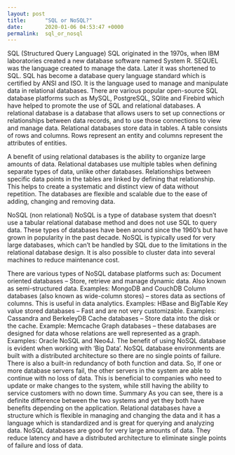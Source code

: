 ```yaml
---
layout: post
title:      "SQL or NoSQL?"
date:       2020-01-06 04:53:47 +0000
permalink:  sql_or_nosql
---
```







SQL (Structured Query Language)
SQL originated in the  1970s, when IBM laboratories created a new database software named  System R. SEQUEL was the language created to manage the data. Later it was shortened to SQL. 
SQL has become a database query language standard which is certified by ANSI and ISO. It is the language used to manage and manipulate data in relational databases. There are various popular open-source SQL database platforms such as MySQL, PostgreSQL, SQlite and Firebird which have helped to promote the use of SQL and relational databases.
A relational database is a database that allows users to set up connections or relationships between data records, and to use those connections to view and manage data.  Relational databases store data in tables. A table consists of rows and columns. Rows represent an entity and columns represent the attributes of entities. 

A benefit of using relational databases is the ability to organize large amounts of data. Relational databases use multiple tables when defining separate types of data, unlike other databases. Relationships between specific data points in the tables are linked by defining that relationship.
This helps to create a systematic and distinct view of data without repetition. The databases are flexible and scalable due to the ease of adding, changing and removing data.

NoSQL (non relational)
NoSQL is a type of database system that doesn’t use a tabular relational database method and does not use SQL to query data. These types of databases have been around since the 1960’s but have grown in popularity in the past decade. NoSQL is typically used for very large databases, which can’t be handled by SQL due to the limitations in the relational database design. It is also possible to cluster data into several machines to reduce maintenance cost.

There are various types of NoSQL database platforms such as:
Document oriented databases – Store, retrieve and manage dynamic data. Also known as semi-structured data. Examples: MongoDB and CouchDB
Column databases (also known as wide-column stores)  – stores data as sections of columns. This is useful in data analytics. Examples: HBase and BigTable
Key value stored databases – Fast and are not very customizable. Examples: Cassandra and BerkeleyDB
Cache databases – Store data into the disk or the cache. Example:  Memcache
Graph databases – these databases are designed for data whose relations are well represented as a graph. Examples: Oracle NoSQL and Neo4J.
The benefit of using NoSQL database is evident when working with ‘Big Data’. NoSQL database environments are built with a distributed architecture so there are no single points of failure. There is also a built-in redundancy of both function and data. So, If one or more database servers fail, the other servers in the system are able to continue with no loss of data. This is beneficial to companies who need to update or make changes to the system, while still having the ability to service customers with no down time.
Summary
As you can see, there is a definite difference between the two systems and yet they both have benefits depending on the application. Relational databases have a structure which is flexible in managing and changing the data and it has a language which is standardized and is great for querying and analyzing data. NoSQL databases are good for very large amounts of data. They reduce latency and have a distributed architecture to eliminate single points of failure and loss of data. 
 
 

